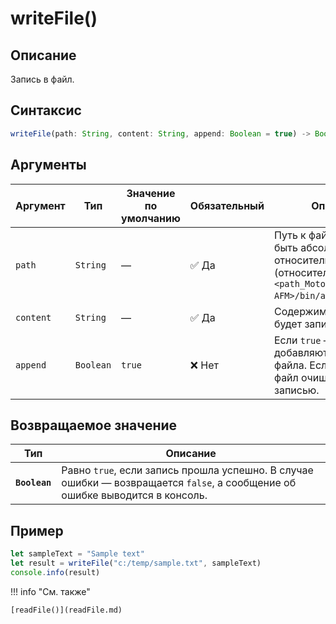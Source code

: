 # writeFile()

## Описание
Запись в файл.

## Синтаксис
```javascript
writeFile(path: String, content: String, append: Boolean = true) -> Boolean
``` 

## Аргументы
| Аргумент  | Тип      | Значение по умолчанию | Обязательный | Описание                                                                 |
|-----------|----------|-----------------------|--------------|--------------------------------------------------------------------------|
| `path`    | `String` | —                     | :white_check_mark: Да         | Путь к файлу. Может быть абсолютным или относительным (относительно `<path_MotorXP-AFM>/bin/assets/scripts`). |
| `content` | `String` | —                     | :white_check_mark: Да         | Содержимое, которое будет записано в файл.                               |
| `append`  | `Boolean`| `true`                | ❌ Нет        | Если `true` — данные добавляются в конец файла. Если `false` — файл очищается перед записью. |

## Возвращаемое значение
| Тип      | Описание                                                                 |
|----------|--------------------------------------------------------------------------|
| **`Boolean`**  | Равно `true`, если запись прошла успешно. В случае ошибки — возвращается `false`, а сообщение об ошибке выводится в консоль. |

## Пример
``` javascript linenums="1"
let sampleText = "Sample text"
let result = writeFile("c:/temp/sample.txt", sampleText)
console.info(result)
``` 

!!! info "См. также"

    [readFile()](readFile.md)

